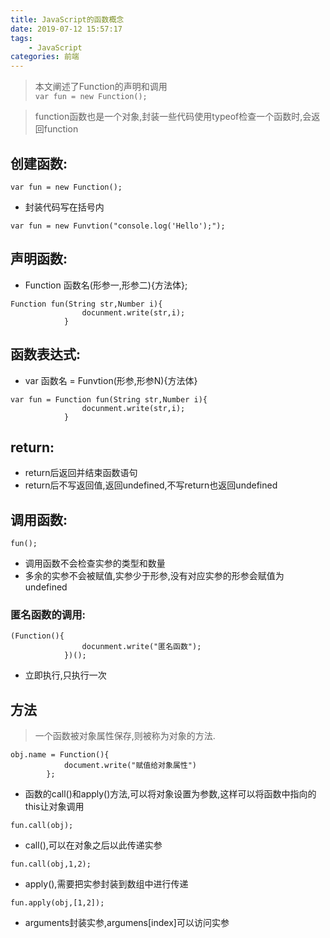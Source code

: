 ```yaml
---
title: JavaScript的函数概念
date: 2019-07-12 15:57:17
tags:
	- JavaScript
categories: 前端
---
```

>本文阐述了Function的声明和调用  
`var fun = new Function();`  
<!-- more -->

>function函数也是一个对象,封装一些代码使用typeof检查一个函数时,会返回function  

## 创建函数:
`var fun = new Function();`
* 封装代码写在括号内  

`var fun = new Funvtion("console.log('Hello');");`

## 声明函数:
* Function 函数名(形参一,形参二){方法体};  

```
Function fun(String str,Number i){
                docunment.write(str,i);
            }
```

## 函数表达式:
* var 函数名 = Funvtion(形参,形参N){方法体}  

```
var fun = Function fun(String str,Number i){
                docunment.write(str,i);
            }
```

## return:
* return后返回并结束函数语句
* return后不写返回值,返回undefined,不写return也返回undefined

## 调用函数:
`fun();`
* 调用函数不会检查实参的类型和数量
* 多余的实参不会被赋值,实参少于形参,没有对应实参的形参会赋值为undefined

### 匿名函数的调用:
```
(Function(){
                docunment.write("匿名函数");
            })();

```
* 立即执行,只执行一次

## 方法
>一个函数被对象属性保存,则被称为对象的方法.  

```
obj.name = Function(){
            document.write("赋值给对象属性")
        };
```
* 函数的call()和apply()方法,可以将对象设置为参数,这样可以将函数中指向的this让对象调用

`fun.call(obj);`

* call(),可以在对象之后以此传递实参

`fun.call(obj,1,2);`

* apply(),需要把实参封装到数组中进行传递

`fun.apply(obj,[1,2]);`

* arguments封装实参,argumens[index]可以访问实参